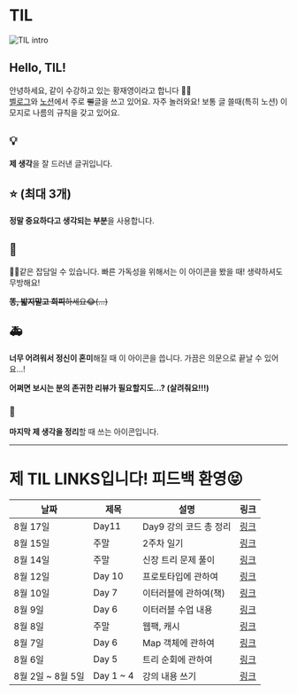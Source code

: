 # TIL

![TIL intro](https://i.pinimg.com/originals/af/fd/96/affd968d7e202efa861dc3f9d02c3918.gif)

## Hello, TIL!

안녕하세요, 같이 수강하고 있는 황재영이라고 합니다 🖐🏻  
[벨로그](https://velog.io/@young_pallete)와 [노션](https://www.notion.so/TIL-e94d9b568a704b3196d0f2851db49410)에서 주로 ~~뻘~~글을 쓰고 있어요. 자주 놀러와요!
보통 글 쓸때(특히 노션) 이모지로 나름의 규칙을 갖고 있어요.

## 💡

**제 생각**을 잘 드러낸 글귀입니다.

## ⭐ (최대 3개)

**정말 중요하다고 생각되는 부분**을 사용합니다.

## 💬

🐶💩같은 잡담일 수 있습니다. 빠른 가독성을 위해서는 이 아이콘을 봤을 때! 생략하셔도 무방해요!

~~**똥, 밟지말고 회피**하세요😂(...)~~

## 🚑

**너무 어려워서 정신이 혼미**해질 때 이 아이콘을 씁니다. 가끔은 의문으로 끝날 수 있어요...!

**어쩌면 보시는 분의 존귀한 리뷰가 필요할지도...? (살려줘요!!!)**

### 🌈

**마지막 제 생각을 정리**할 때 쓰는 아이콘입니다.

---

# 제 TIL LINKS입니다! 피드백 환영😝

| 날짜              | 제목      | 설명                   | 링크                                                                                                                                          |
| ----------------- | --------- | ---------------------- | --------------------------------------------------------------------------------------------------------------------------------------------- |
| 8월 17일          | Day11     | Day9 강의 코드 총 정리 | [링크](https://www.notion.so/210817-78542dce393a45e9a4030ac2420e8b99)                                                                         |
| 8월 15일          | 주말      | 2주차 일기             | [링크](https://www.notion.so/210815-5ddedc97c97440dabf122c71219c5dc5)                                                                         |
| 8월 14일          | 주말      | 신장 트리 문제 풀이    | [링크](https://velog.io/@young_pallete/%ED%94%84%EB%A1%9C%EA%B7%B8%EB%9E%98%EB%A8%B8%EC%8A%A4-%EC%84%AC-%EC%97%B0%EA%B2%B0%ED%95%98%EA%B8%B0) |
| 8월 12일          | Day 10    | 프로토타입에 관하여    | [링크](https://www.notion.so/60f54c84afa04ba8ba93ecbec5167b80)                                                                                |
| 8월 10일          | Day 7     | 이터러블에 관하여(책)  | [링크](https://www.notion.so/fe46ae2ffdce4fd08e07d0985f6cd7f4)                                                                                |
| 8월 9일           | Day 6     | 이터러블 수업 내용     | [링크](https://www.notion.so/210809-2a7d443372fb45c49cdbc5211f1b5918)                                                                         |
| 8월 8일           | 주말      | 웹팩, 캐시             | [링크](https://www.notion.so/210808-13255d3f17d2483ca0826873e877e7e7)                                                                         |
| 8월 7일           | Day 6     | Map 객체에 관하여      | [링크](https://www.notion.so/Map-0c4a5f934b584c31abd0e1988d7b344d)                                                                            |
| 8월 6일           | Day 5     | 트리 순회에 관하여     | [링크](https://www.notion.so/05e2f8c858d8474383f3e0007a0377e1)                                                                                |
| 8월 2일 ~ 8월 5일 | Day 1 ~ 4 | 강의 내용 쓰기         | [링크](https://www.notion.so/JavaScript-6edd8e666f834ca5b4f3fb7a03251242)                                                                     |
